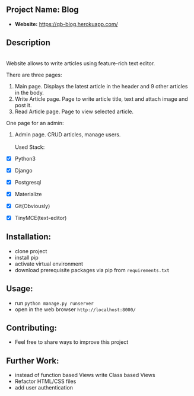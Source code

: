## Project Name: Blog
- **Website:** https://qb-blog.herokuapp.com/

## Description
\
Website allows to write articles using feature-rich text editor.

There are three pages:
  1. Main page. Displays the latest article in the header and 9 other articles in the body.
  2. Write Article page. Page to write article title, text and attach image and post it.
  3. Read Article page. Page to view selected article.

One page for an admin:
  1. Admin page. CRUD articles, manage users.
\
\
Used Stack:
- [x] Python3
- [x] Django
- [x] Postgresql
- [x] Materialize
- [x] Git(Obviously)

- [x] TinyMCE(text-editor)

  
## Installation:
- clone project
- install pip
- activate virtual environment
- download prerequisite packages via pip from `requirements.txt`


## Usage:
- run `python manage.py runserver`
- open in the web browser `http://localhost:8000/`

## Contributing:
- Feel free to share ways to improve this project

## Further Work:
- instead of function based Views write Class based Views
- Refactor HTML/CSS files
- add user authentication
